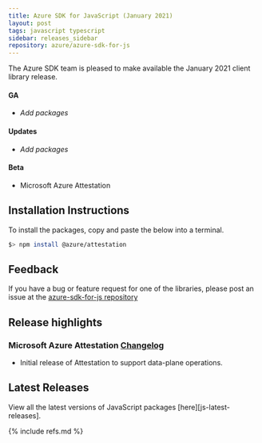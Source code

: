 ```yaml
---
title: Azure SDK for JavaScript (January 2021)
layout: post
tags: javascript typescript
sidebar: releases_sidebar
repository: azure/azure-sdk-for-js
---
```


The Azure SDK team is pleased to make available the January 2021 client library release.

#### GA

- _Add packages_

#### Updates

- _Add packages_

#### Beta

- Microsoft Azure Attestation

## Installation Instructions

To install the packages, copy and paste the below into a terminal.

```bash
$> npm install @azure/attestation
```

## Feedback

If you have a bug or feature request for one of the libraries, please post an issue at the [azure-sdk-for-js repository](https://github.com/azure/azure-sdk-for-js/issues)

## Release highlights

### Microsoft Azure Attestation [Changelog](https://github.com/Azure/azure-sdk-for-js/blob/master/sdk/attestation/attestation/CHANGELOG.md)

  - Initial release of Attestation to support data-plane operations.

## Latest Releases

View all the latest versions of JavaScript packages [here][js-latest-releases].

{% include refs.md %}
